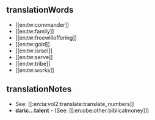 ## translationWords

* [[en:tw:commander]]
* [[en:tw:family]]
* [[en:tw:freewilloffering]]
* [[en:tw:gold]]
* [[en:tw:israel]]
* [[en:tw:serve]]
* [[en:tw:tribe]]
* [[en:tw:works]]

## translationNotes

* See: [[:en:ta:vol2:translate:translate_numbers]]
* **daric...talent** - (See: [[:en:obe:other:biblicalmoney]])
